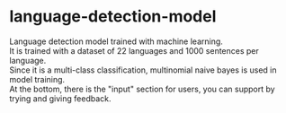 # language-detection-model

Language detection model trained with machine learning.  
It is trained with a dataset of 22 languages and 1000 sentences per language.  
Since it is a multi-class classification, multinomial naive bayes is used in model training.  
At the bottom, there is the "input" section for users, you can support by trying and giving feedback.  
